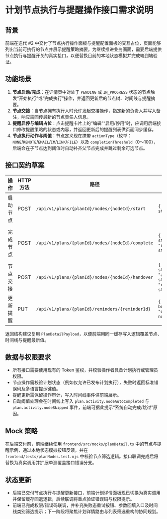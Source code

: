 # 计划节点执行与提醒操作接口需求说明

## 背景

前端在迭代 #2 中交付了节点执行操作面板与提醒配置面板的交互占位，页面能够列出当前可执行的节点并展示提醒策略摘要。为继续推进业务画面，需要后端提供节点执行与提醒开关的真实接口，以便替换目前的本地状态模拟并完成端到端验证。

## 功能场景

1. **节点启动/完成**：在详情页中对处于 `PENDING` 或 `IN_PROGRESS` 状态的节点触发“开始执行”或“完成执行”操作，并返回更新后的节点树、时间线与提醒摘要。
2. **节点交接**：当节点拥有执行人时允许发起交接操作，指定新的负责人并写入备注，响应需回传最新的节点责任人信息。
3. **提醒启停与编辑占位**：点击提醒卡片上的“编辑”“启用/停用”时，应调用后端接口修改提醒策略的状态或内容，并返回更新后的提醒列表供页面同步缓存。
4. **节点执行动作与阈值**：节点定义现在携带 `actionType`（枚举：`NONE`/`REMOTE`/`EMAIL`/`IM`/`LINK`/`FILE`）以及 `completionThreshold`（0～100），后端会在子节点达到阈值时自动补齐父节点完成并跳过剩余可选节点。

## 接口契约草案

| 操作 | HTTP 方法 | 路径 | 请求体 | 响应 | 备注 | 状态 |
| --- | --- | --- | --- | --- | --- | --- |
| 启动节点 | POST | `/api/v1/plans/{planId}/nodes/{nodeId}/start` | `{ "operatorId": string }` | `PlanDetailPayload` | 触发成功后需更新时间线与节点状态 | 已完成 |
| 完成节点 | POST | `/api/v1/plans/{planId}/nodes/{nodeId}/complete` | `{ "operatorId": string, "resultSummary"?: string }` | `PlanDetailPayload` | 当子节点达到父节点 `completionThreshold` 时，响应会携带父节点的自动完成与被跳过的兄弟节点 |  已完成 |
| 节点交接 | POST | `/api/v1/plans/{planId}/nodes/{nodeId}/handover` | `{ "operatorId": string, "assigneeId": string, "comment"?: string }` | `PlanDetailPayload` | 需校验节点允许交接的状态 | 已完成 |
| 更新提醒 | PUT | `/api/v1/plans/{planId}/reminders/{reminderId}` | `{ "active": boolean, "offsetMinutes"?: number }` | `PlanDetailPayload` | 前端当前仅需要启停能力，后续可拓展字段 | 已完成 |

返回结构建议复用 `PlanDetailPayload`，以便前端用同一缓存写入逻辑覆盖节点、时间线与提醒最新值。

## 数据与权限要求

- 所有接口需要使用现有的 Token 鉴权，并校验操作者具备计划执行或管理员权限。
- 节点操作需校验计划状态（例如仅允许已发布计划执行），失败时返回标准错误码及多语言提示键值。
- 提醒更新需保留操作审计，写入时间线事件供前端展示。
- 自动阈值处理会在时间线上写入 `plan.activity.nodeAutoCompleted` 与 `plan.activity.nodeSkipped` 事件，前端可据此提示“系统自动完成/跳过”原因。

## Mock 策略

在后端交付前，前端继续使用 `frontend/src/mocks/planDetail.ts` 中的节点与提醒示例，通过本地状态模拟按钮反馈，并在 `frontend/tests/planNodes.test.mjs` 中校验节点筛选逻辑。接口联调完成后将替换为真实调用并扩展单测覆盖接口错误分支。

## 状态更新

- 后端已交付节点执行与提醒更新接口，前端计划详情面板现已切换为真实调用并保留缓存回退逻辑，后续联调将重点验证错误码与权限提示。
- 前端已完成权限/错误码联调，并补充失败态重试按钮、参数回填入口及时间线类别筛选提示；下一阶段将聚焦计划详情路由与列表筛选重构的协同规划。
